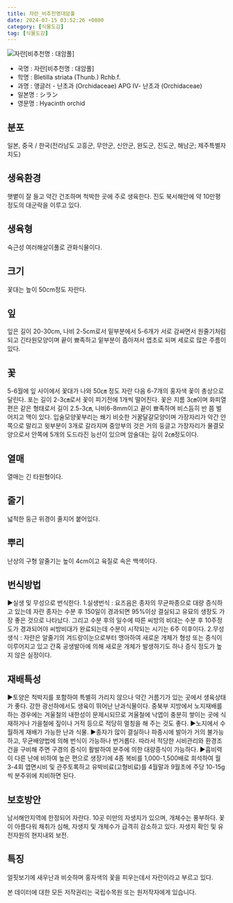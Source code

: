 ```yaml
---
title: 자란_비추천명대암풀
date: 2024-07-15 03:52:26 +0800
category: [식물도감]
tag: [식물도감]
---
```




![자란[비추천명 : 대암풀]](/fileUpload/plants/basic/Orchidaceae/Bletilla/6204/1_th2.JPG)
- 국명 : 자란[비추천명 : 대암풀]
- 학명 : Bletilla striata (Thunb.) Rchb.f.
- 과명 : 앵글러 - 난초과 (Orchidaceae) APG Ⅳ- 난초과 (Orchidaceae)
- 일본명 : シラン
- 영문명 : Hyacinth orchid


## 분포
일본, 중국 / 한국(전라남도 고흥군, 무안군, 신안군, 완도군, 진도군, 해남군; 제주특별자치도) 
## 생육환경
햇볕이 잘 들고 약간 건조하며 척박한 곳에 주로 생육한다. 진도 북서해안에 약 10만평 정도의 대군락을 이루고 있다.
## 생육형
숙근성 여러해살이풀로 관화식물이다.
## 크기
꽃대는 높이 50cm정도 자란다.
## 잎
잎은 길이 20-30cm, 나비 2-5cm로서 밑부분에서 5-6개가 서로 감싸면서 원줄기처럼 되고 긴타원모양이며 끝이 뾰족하고 밑부분이 좁아져서 엽초로 되며 세로로 많은 주름이 있다.
## 꽃
5-6월에 잎 사이에서 꽃대가 나와 50㎝ 정도 자란 다음 6-7개의 홍자색 꽃이 총상으로 달린다. 포는 길이 2-3㎝로서 꽃이 피기전에 1개씩 떨어진다. 꽃은 지름 3㎝이며 화피열편은 같은 형태로서 길이 2.5-3㎝, 나비6-8mm이고 끝이 뾰족하며 비스듬히 반 쯤 벌어지고 맥이 있다. 입술모양꽃부리는 쐐기 비슷한 거꿀달걀모양이며 가장자리가 악간 안쪽으로 말리고 윗부분이 3개로 갈라지며 중앙부의 것은 거의 둥글고 가장자리가 물결모양으로서 안쪽에 5개의 도드라진 능선이 있으며 암술대는 길이 2㎝정도이다.
## 열매
열매는 긴 타원형이다.
## 줄기
넓적한 둥근 위경이 줄지어 붙어있다.
## 뿌리
난상의 구형 알줄기는 높이 4cm이고 육질로 속은 백색이다.
## 번식방법
▶실생 및 무성으로 번식한다. 1.실생번식 : 요즈음은 종자의 무균파종으로 대량 증식하고 있는데 자란 종자는 수분 후 150일이 경과되면 95%이상 결실되고 유묘의 생장도 가장 좋은 것으로 나타났다. 그리고 수분 후의 일수에 따른 씨방의 비대는 수분 후 10주정도가 경과되어야 씨방비대가 완료되는데 수분이 시작되는 시기는 6주 이후이다.2.무성생식 : 자란은 알줄기의 겨드랑이눈으로부터 맹아하여 새로운 개체가 형성 또는 증식이 이루어지고 있고 간혹 공생발아에 의해 새로운 개체가 발생하기도 하나 증식 정도가 높지 않은 실정이다.
## 재배특성
▶토양은 척박지를 포함하여 특별히 가리지 않으나 약간 거름기가 있는 곳에서 생육상태가 좋다. 강한 광선하에서도 생육이 뛰어난 난과식물이다. 중북부 지방에서 노지재배를 하는 경우에는 겨울철의 내한성이 문제시되므로 겨울철에 낙엽이 충분히 쌓이는 곳에 식재하거나 가을철에 짚이나 거적 등으로 적당히 멀칭을 해 주는 것도 좋다.▶노지에서 수월하게 재배가 가능한 난과 식물.▶종자가 많이 결실하나 파종시에 발아가 거의 불가능하고, 무균배양법에 의해 번식이 가능하나 번거롭다. 따라서 적당한 시비관리와 환경조건을 구비해 주면 구경의 증식이 활발하여 분주에 의한 대량증식이 가능하다.▶흡비력이 다른 난에 비하여 높은 편으로 생장기에 4종 복비를 1,000-1,500배로 희석하여 월 3-4회 엽면시비 및 관주토록하고 유박비료(고형비료)를 4월말과 9월초에 주당 10-15g씩 분주위에 치비하면 된다.
## 보호방안
남서해안지역에 한정되어 자란다. 10곳 미만의 자생지가 있으며, 개체수는 풍부하다. 꽃이 아름다워 채취가 심해, 자생지 및 개체수가 급격히 감소하고 있다. 자생지 확인 및 유전자원의 현지내외 보전.
## 특징
얼핏보기에 새우난과 비슷하며 홍자색의 꽃을 피우는데서 자란이라고 부르고 있다.






본 데이터에 대한 모든 저작권리는 국립수목원 또는 원저작자에게 있습니다.
